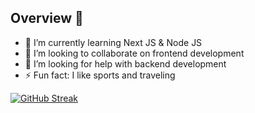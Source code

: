 ## Overview 👋

- 🌱 I’m currently learning Next JS & Node JS
- 👯 I’m looking to collaborate on frontend development
- 🤔 I’m looking for help with backend development
- ⚡ Fun fact: I like sports and traveling

[![GitHub Streak](https://github-readme-streak-stats.herokuapp.com?user=Thejellyfish1024&theme=dark)](https://git.io/streak-stats)
